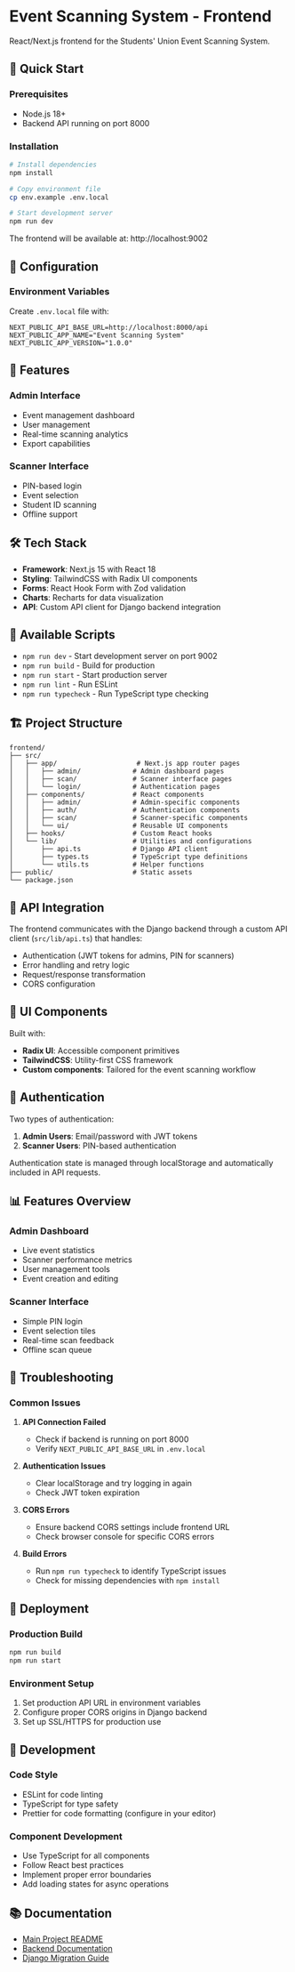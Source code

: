 # Event Scanning System - Frontend

React/Next.js frontend for the Students' Union Event Scanning System.

## 🚀 Quick Start

### Prerequisites
- Node.js 18+
- Backend API running on port 8000

### Installation
```bash
# Install dependencies
npm install

# Copy environment file
cp env.example .env.local

# Start development server
npm run dev
```

The frontend will be available at: http://localhost:9002

## 🔧 Configuration

### Environment Variables
Create `.env.local` file with:
```env
NEXT_PUBLIC_API_BASE_URL=http://localhost:8000/api
NEXT_PUBLIC_APP_NAME="Event Scanning System"
NEXT_PUBLIC_APP_VERSION="1.0.0"
```

## 📱 Features

### Admin Interface
- Event management dashboard
- User management
- Real-time scanning analytics
- Export capabilities

### Scanner Interface
- PIN-based login
- Event selection
- Student ID scanning
- Offline support

## 🛠️ Tech Stack

- **Framework**: Next.js 15 with React 18
- **Styling**: TailwindCSS with Radix UI components
- **Forms**: React Hook Form with Zod validation
- **Charts**: Recharts for data visualization
- **API**: Custom API client for Django backend integration

## 📜 Available Scripts

- `npm run dev` - Start development server on port 9002
- `npm run build` - Build for production
- `npm run start` - Start production server
- `npm run lint` - Run ESLint
- `npm run typecheck` - Run TypeScript type checking

## 🏗️ Project Structure

```
frontend/
├── src/
│   ├── app/                    # Next.js app router pages
│   │   ├── admin/             # Admin dashboard pages
│   │   ├── scan/              # Scanner interface pages
│   │   └── login/             # Authentication pages
│   ├── components/            # React components
│   │   ├── admin/             # Admin-specific components
│   │   ├── auth/              # Authentication components
│   │   ├── scan/              # Scanner-specific components
│   │   └── ui/                # Reusable UI components
│   ├── hooks/                 # Custom React hooks
│   └── lib/                   # Utilities and configurations
│       ├── api.ts             # Django API client
│       ├── types.ts           # TypeScript type definitions
│       └── utils.ts           # Helper functions
├── public/                    # Static assets
└── package.json
```

## 🔗 API Integration

The frontend communicates with the Django backend through a custom API client (`src/lib/api.ts`) that handles:

- Authentication (JWT tokens for admins, PIN for scanners)
- Error handling and retry logic
- Request/response transformation
- CORS configuration

## 🎨 UI Components

Built with:
- **Radix UI**: Accessible component primitives
- **TailwindCSS**: Utility-first CSS framework
- **Custom components**: Tailored for the event scanning workflow

## 🔐 Authentication

Two types of authentication:
1. **Admin Users**: Email/password with JWT tokens
2. **Scanner Users**: PIN-based authentication

Authentication state is managed through localStorage and automatically included in API requests.

## 📊 Features Overview

### Admin Dashboard
- Live event statistics
- Scanner performance metrics
- User management tools
- Event creation and editing

### Scanner Interface
- Simple PIN login
- Event selection tiles
- Real-time scan feedback
- Offline scan queue

## 🐛 Troubleshooting

### Common Issues

1. **API Connection Failed**
   - Check if backend is running on port 8000
   - Verify `NEXT_PUBLIC_API_BASE_URL` in `.env.local`

2. **Authentication Issues**
   - Clear localStorage and try logging in again
   - Check JWT token expiration

3. **CORS Errors**
   - Ensure backend CORS settings include frontend URL
   - Check browser console for specific CORS errors

4. **Build Errors**
   - Run `npm run typecheck` to identify TypeScript issues
   - Check for missing dependencies with `npm install`

## 🚀 Deployment

### Production Build
```bash
npm run build
npm run start
```

### Environment Setup
1. Set production API URL in environment variables
2. Configure proper CORS origins in Django backend
3. Set up SSL/HTTPS for production use

## 🤝 Development

### Code Style
- ESLint for code linting
- TypeScript for type safety
- Prettier for code formatting (configure in your editor)

### Component Development
- Use TypeScript for all components
- Follow React best practices
- Implement proper error boundaries
- Add loading states for async operations

## 📚 Documentation

- [Main Project README](../README.md)
- [Backend Documentation](../backend/README.md)
- [Django Migration Guide](../DJANGO_MIGRATION.md)
